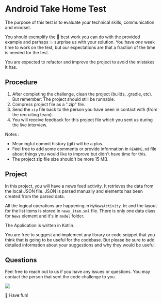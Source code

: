# Android Take Home Test

The purpose of this test is to evaluate your technical skills, communication and mindset.

You should exemplify the :muscle: best work you can do with the provided example and perhaps :boom: surprise us with your solution. You have *one* week time to work on the test, but our expectations are that a fraction of the time is needed for the test.

You are expected to refactor and improve the project to avoid the mistakes it has.

## Procedure

1. After completing the challenge, clean the project (builds, .gradle, etc). But remember: The project should still be runnable.
2. Compress project file as a ".zip" file.
3. Send the `zip` file back to the person you have been in contact with (from the recruiting team).
4. You will receive feedback for this project file which you sent us during the live interview.

Notes :
   - Meaningful commit history (git) will be a plus.
   - Feel free to add some comments or provide information in `README.md` file about things you would like to improve but didn't have time for this.
   - The project zip file size should't be more 15 MB.

## Project

In this project, you will have a news feed activity. It retrieves the data from the local JSON file.
JSON is parsed manually and elements has been created from the parsed data. 

All the logical operations are happening in `MyNewsActivity.kt` and the layout for the list items is 
stored in `news_item.xml` file. There is only one data class for `News` element and it's in `model` folder.

The Application is written in Kotlin.

You are free to suggest and implement any library or code snippet that you think that is going to be useful 
for the codebase. But please be sure to add detailed information about your suggestions and why they would be useful. 

## Questions

Feel free to reach out to us if you have any issues or questions. You may contact the person that sent the 
code challenge to you.

![](https://media.giphy.com/media/uADx98ByhpOwcE7KhW/giphy.gif)

:rocket: Have fun!
